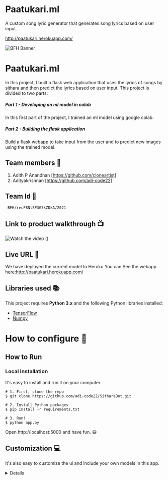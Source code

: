
# Paatukari.ml
A custom song lyric generator that generates song lyrics based on user input.

http://paatukari.herokuapp.com/

![BFH Banner](https://trello-attachments.s3.amazonaws.com/542e9c6316504d5797afbfb9/542e9c6316504d5797afbfc1/39dee8d993841943b5723510ce663233/Frame_19.png)
# Paatukari.ml

In this project, I built a flask web application that uses the lyrics of songs by sithara and then predict the lyrics based on user input.
This project is divided to two parts:

##### Part 1 - Developing an ml model in colab

In this first part of the project, I trained an ml model using google colab.
##### Part 2 - Building the flask application

Build a flask webapp to take input from the user and to predict new images using the trained model.

## Team members :raising_hand:
1. Adith P Anandhan [https://github.com/cloneartist]
2. Adityakrishnan  [https://github.com/adi-code22]

## Team Id :key:

     BFH/recF8NlSP3G7kZDkA/2021

## Link to product walkthrough :tv:
![Watch the video]()
()

## Live URL :satellite:
We have deployed the current model to Heroku
You can See the webapp here:http://paatukari.herokuapp.com/
## Libraries used :books:
This project requires  **Python 3.x**  and the following Python libraries installed:
-   [TensorFlow](https://www.tensorflow.org/)
-   [Numpy](https://www.numpy.org/)
# How to configure :wrench:
## How to Run


### Local Installation

It's easy to install and run it on your computer.

```shell
# 1. First, clone the repo
$ git clone https://github.com/adi-code22/SitharaBot.git

# 2. Install Python packages
$ pip install -r requirements.txt

# 3. Run!
$ python app.py
```

Open http://localhost:5000 and have fun. :smiley:

## Customization :computer:

It's also easy to customize the ui and include your own models in this app.

<details>
 <summary>Details</summary>

### Use your own model

Place your trained `.h5` file saved by `model.save()`.

### UI Modification

Modify files in `templates` and `static` directory.

`index.html`and `style.css`  for the UI of webapp

</details>

